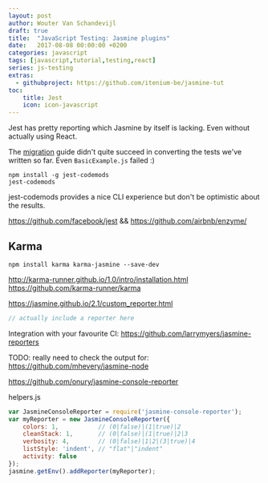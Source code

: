 ```yaml
---
layout: post
author: Wouter Van Schandevijl
draft: true
title:  "JavaScript Testing: Jasmine plugins"
date:   2017-08-08 00:00:00 +0200
categories: javascript
tags: [javascript,tutorial,testing,react]
series: js-testing
extras:
  - githubproject: https://github.com/itenium-be/jasmine-tut
toc:
    title: Jest
    icon: icon-javascript
---
```


Jest has pretty reporting which Jasmine by itself is lacking.
Even without actually using React.

<!--more-->


The [migration][migration] guide didn't quite succeed in converting the tests we've written so far.
Even `BasicExample.js` failed :)

```
npm install -g jest-codemods
jest-codemods
```
jest-codemods provides a nice CLI experience but don't be optimistic about the results.


https://github.com/facebook/jest && https://github.com/airbnb/enzyme/



## Karma

```
npm install karma karma-jasmine --save-dev
```


http://karma-runner.github.io/1.0/intro/installation.html
https://github.com/karma-runner/karma


https://jasmine.github.io/2.1/custom_reporter.html

```js
// actually include a reporter here
```

Integration with your favourite CI: https://github.com/larrymyers/jasmine-reporters

TODO: really need to check the output for: https://github.com/mhevery/jasmine-node

https://github.com/onury/jasmine-console-reporter

helpers.js
```js
var JasmineConsoleReporter = require('jasmine-console-reporter');
var myReporter = new JasmineConsoleReporter({
    colors: 1,           // (0|false)|(1|true)|2
    cleanStack: 1,       // (0|false)|(1|true)|2|3
    verbosity: 4,        // (0|false)|1|2|(3|true)|4
    listStyle: 'indent', // "flat"|"indent"
    activity: false
});
jasmine.getEnv().addReporter(myReporter);
```





[migration]: https://facebook.github.io/jest/docs/en/migration-guide.html
